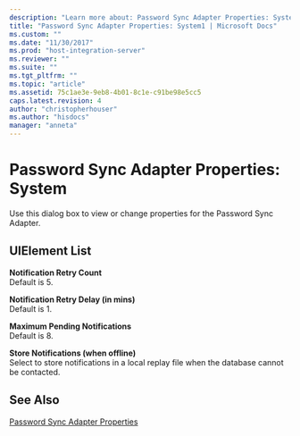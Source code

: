 ```yaml
---
description: "Learn more about: Password Sync Adapter Properties: System"
title: "Password Sync Adapter Properties: System1 | Microsoft Docs"
ms.custom: ""
ms.date: "11/30/2017"
ms.prod: "host-integration-server"
ms.reviewer: ""
ms.suite: ""
ms.tgt_pltfrm: ""
ms.topic: "article"
ms.assetid: 75c1ae3e-9eb8-4b01-8c1e-c91be98e5cc5
caps.latest.revision: 4
author: "christopherhouser"
ms.author: "hisdocs"
manager: "anneta"
---
```

# Password Sync Adapter Properties: System
Use this dialog box to view or change properties for the Password Sync Adapter.  
  
## UIElement List  
 **Notification Retry Count**  
 Default is 5.  
  
 **Notification Retry Delay (in mins)**  
 Default is 1.  
  
 **Maximum Pending Notifications**  
 Default is 8.  
  
 **Store Notifications (when offline)**  
 Select to store notifications in a local replay file when the database cannot be contacted.  
  
## See Also  
 [Password Sync Adapter Properties](../core/password-sync-adapter-properties2.md)
